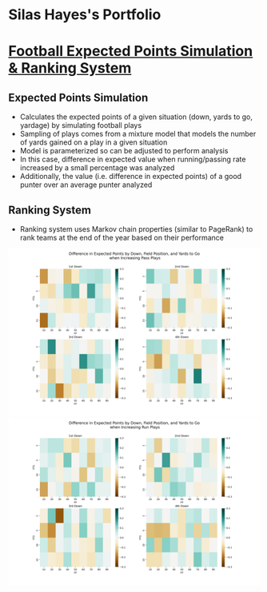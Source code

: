 # Silas Hayes's Portfolio

# [Football Expected Points Simulation & Ranking System](https://github.com/silashayes/football-expected-points)

## Expected Points Simulation
- Calculates the expected points of a given situation (down, yards to go, yardage) by simulating football plays
- Sampling of plays comes from a mixture model that models the number of yards gained on a play in a given situation
- Model is parameterized so can be adjusted to perform analysis
- In this case, difference in expected value when running/passing rate increased by a small percentage was analyzed
- Additionally, the value (i.e. difference in expected points) of a good punter over an average punter analyzed
  
## Ranking System
- Ranking system uses Markov chain properties (similar to PageRank) to rank teams at the end of the year based on their performance

![](./images/EP%20Pass%20Visualization.png)
![](./images/EP%20Run%20Visualization.png)
